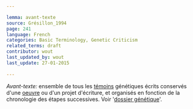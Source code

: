 ```yaml
---

lemma: avant-texte
source: Grésillon_1994
page: 241 
language: French
categories: Basic Terminology, Genetic Criticism
related_terms: draft
contributor: wout
last_updated_by: wout
last_update: 27-01-2015
        
---
```


_Avant-texte:_ ensemble de tous les [témoins](witness.html) génétiques écrits conservés d'une [oeuvre](work.html) ou d'un projet d'écriture, et organisés en fonction de la chronologie des étapes successives. Voir '[dossier génétique](geneticDossier.html)'.

